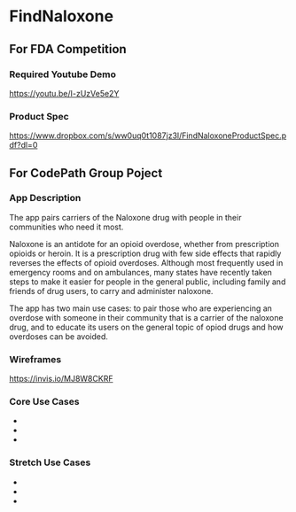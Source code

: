 # FindNaloxone

## For FDA Competition

### Required Youtube Demo
https://youtu.be/I-zUzVe5e2Y

### Product Spec
https://www.dropbox.com/s/ww0uq0t1087jz3l/FindNaloxoneProductSpec.pdf?dl=0

## For CodePath Group Poject

### App Description
The app pairs carriers of the Naloxone drug with people in their communities who need it most.

Naloxone is an antidote for an opioid overdose, whether from prescription opioids or heroin.  It is a prescription drug with few side effects that rapidly reverses the effects of opioid overdoses.  Although most frequently used in emergency rooms and on ambulances, many states have recently taken steps to make it easier for people in the general public, including family and friends of drug users, to carry and administer naloxone. 

The app has two main use cases: to pair those who are experiencing an overdose with someone in their community that is a carrier of the naloxone drug, and to educate its users on the general topic of opiod drugs and how overdoses can be avoided.


### Wireframes
https://invis.io/MJ8W8CKRF

### Core Use Cases
*
*
*
 
### Stretch Use Cases
*
*
*

